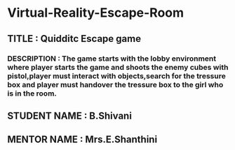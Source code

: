 # Virtual-Reality-Escape-Room
## TITLE : Quidditc Escape game
### DESCRIPTION : The game starts with the lobby environment where player starts the game and shoots the enemy cubes with pistol,player must interact with objects,search for the tressure box and player must handover the tressure box to the girl who is in the room.
## STUDENT NAME : B.Shivani
## MENTOR NAME : Mrs.E.Shanthini

                             
